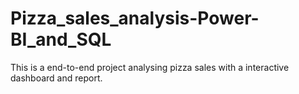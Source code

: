 # Pizza_sales_analysis-Power-BI_and_SQL

This is a end-to-end project analysing pizza sales with a interactive dashboard and report.
